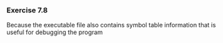 ### Exercise 7.8

Because the executable file also contains symbol table information that is useful for debugging the program
